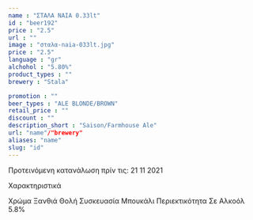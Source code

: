 ```yaml
---
name : "ΣΤΑΛΑ NAIA 0.33lt"
id : "beer192"
price : "2.5"
url : ""
image : "σταλα-naia-033lt.jpg"
price : "2.5"
language : "gr"
alchohol : "5.80%"
product_types : ""
brewery : "Stala"

promotion : ""
beer_types : "ALE BLONDE/BROWN"
retail_price : ""
discount : ""
description_short : "Saison/Farmhouse Ale"
url: "name"/"brewery"
aliases: "name"
slug: "id"
---
```


Προτεινόμενη κατανάλωση πρίν τις: 21 11 2021

Χαρακτηριστικά

Χρώμα
Ξανθιά Θολή
Συσκευασία
Μπουκάλι
Περιεκτικότητα Σε Αλκοόλ
5.8%